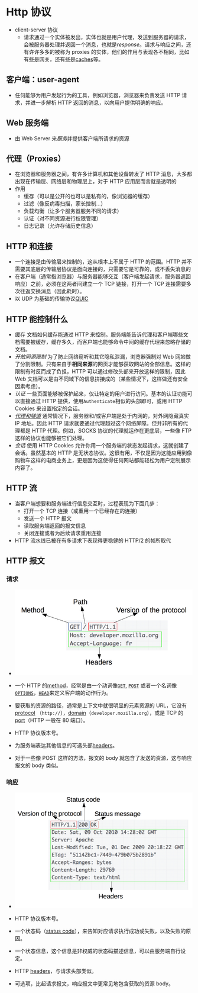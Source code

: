 # Http 协议

- client-server 协议
  - 请求通过一个实体被发出，实体也就是用户代理，发送到服务器的请求，会被服务器处理并返回一个消息，也就是*response*。请求与响应之间，还有许许多多的被称为 proxies 的实体，他们的作用与表现各不相同，比如有些是网关，还有些是[caches](https://developer.mozilla.org/en-US/docs/Glossary/Cache)等。

## 客户端：user-agent

- 任何能够为用户发起行为的工具，例如浏览器，浏览器来负责发送 HTTP 请求，并进一步解析 HTTP 返回的消息，以向用户提供明确的响应。

## Web 服务端

- 由 Web Server 来*服务*并提供客户端所请求的资源

## 代理（Proxies）

- 在浏览器和服务器之间，有许多计算机和其他设备转发了 HTTP 消息，大多都出现在传输层、网络层和物理层上，对于 HTTP 应用层而言就是透明的
- 作用
  - 缓存（可以是公开的也可以是私有的，像浏览器的缓存）
  - 过滤（像反病毒扫描，家长控制...）
  - 负载均衡（让多个服务器服务不同的请求）
  - 认证（对不同资源进行权限管理）
  - 日志记录（允许存储历史信息）

## HTTP 和连接

- 一个连接是由传输层来控制的，这从根本上不属于 HTTP 的范围。HTTP 并不需要其底层的传输层协议是面向连接的，只需要它是可靠的，或不丢失消息的
- 在客户端（通常指浏览器）与服务器能够交互（客户端发起请求，服务器返回响应）之前，必须在这两者间建立一个 TCP 链接，打开一个 TCP 连接需要多次往返交换消息（因此耗时）。
- 以 UDP 为基础的传输协议[QUIC](https://en.wikipedia.org/wiki/QUIC)

## HTTP 能控制什么

- 缓存
  文档如何缓存能通过 HTTP 来控制。服务端能告诉代理和客户端哪些文档需要被缓存，缓存多久，而客户端也能够命令中间的缓存代理来忽略存储的文档。
- _开放同源限制_
  为了防止网络窥听和其它隐私泄漏，浏览器强制对 Web 网站做了分割限制。只有来自于**相同来源**的网页才能够获取网站的全部信息。这样的限制有时反而成了负担，HTTP 可以通过修改头部来开放这样的限制，因此 Web 文档可以是由不同域下的信息拼接成的（某些情况下，这样做还有安全因素考虑）。
- _认证_
  一些页面能够被保护起来，仅让特定的用户进行访问。基本的认证功能可以直接通过 HTTP 提供，使用`Authenticate`相似的头部即可，或用 HTTP Cookies 来设置指定的会话。
- _[代理和隧道](https://developer.mozilla.org/zh-CN/docs/Web/HTTP/Proxy_servers_and_tunneling)_
  通常情况下，服务器和/或客户端是处于内网的，对外网隐藏真实 IP 地址。因此 HTTP 请求就要通过代理越过这个网络屏障。但并非所有的代理都是 HTTP 代理。例如，SOCKS 协议的代理就运作在更底层，一些像 FTP 这样的协议也能够被它们处理。
- _会话_
  使用 HTTP Cookies 允许你用一个服务端的状态发起请求，这就创建了会话。虽然基本的 HTTP 是无状态协议。这很有用，不仅是因为这能应用到像购物车这样的电商业务上，更是因为这使得任何网站都能轻松为用户定制展示内容了。

## HTTP 流

- 当客户端想要和服务端进行信息交互时，过程表现为下面几步：
  - 打开一个 TCP 连接（或重用一个已经存在的连接）
  - 发送一个 HTTP 报文
  - 读取服务端返回的报文信息
  - 关闭连接或者为后续请求重用连接
- HTTP 流水线已被在有多请求下表现得更稳健的 HTTP/2 的帧所取代

## HTTP 报文

### 请求

- ![A basic HTTP request](./HTTP_Request.png)

- 一个 HTTP 的[method](https://developer.mozilla.org/en-US/docs/Web/HTTP/Methods)，经常是由一个动词像[`GET`](https://developer.mozilla.org/zh-CN/docs/Web/HTTP/Methods/GET), [`POST`](https://developer.mozilla.org/zh-CN/docs/Web/HTTP/Methods/POST) 或者一个名词像[`OPTIONS`](https://developer.mozilla.org/zh-CN/docs/Web/HTTP/Methods/OPTIONS)，[`HEAD`](https://developer.mozilla.org/zh-CN/docs/Web/HTTP/Methods/HEAD)来定义客户端的动作行为。

- 要获取的资源的路径，通常是上下文中就很明显的元素资源的 URL，它没有[protocol](https://developer.mozilla.org/en-US/docs/Glossary/protocol) （`http://`），[domain](https://developer.mozilla.org/en-US/docs/Glossary/domain)（`developer.mozilla.org`），或是 TCP 的[port](https://developer.mozilla.org/en-US/docs/Glossary/port)（HTTP 一般在 80 端口）。
- HTTP 协议版本号。
- 为服务端表达其他信息的可选头部[headers](https://developer.mozilla.org/en-US/docs/Web/HTTP/Headers)。
- 对于一些像 POST 这样的方法，报文的 body 就包含了发送的资源，这与响应报文的 body 类似。

### 响应

- ![img](./HTTP_Response.png)

- HTTP 协议版本号。
- 一个状态码（[status code](https://developer.mozilla.org/en-US/docs/Web/HTTP/Status)），来告知对应请求执行成功或失败，以及失败的原因。
- 一个状态信息，这个信息是非权威的状态码描述信息，可以由服务端自行设定。
- HTTP [headers](https://developer.mozilla.org/en-US/docs/Web/HTTP/Headers)，与请求头部类似。
- 可选项，比起请求报文，响应报文中更常见地包含获取的资源 body。
